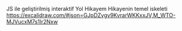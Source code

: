 JS ile geliştirilmiş interaktif Yol Hikayem
Hikayenin temel iskeleti https://excalidraw.com/#json=GJpDZygy9KvrarWKKxxJV,M_WTO-MJVucxM7s1Ir2Nxw

